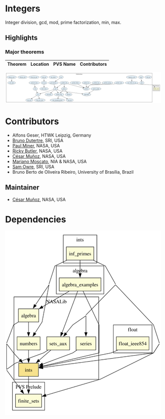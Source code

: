 # Integers

Integer division, gcd, mod, prime factorization, min, max.

## Highlights

### Major theorems

| Theorem | Location | PVS Name | Contributors |
| --- | --- | --- | --- |


![dependency graph](./ints-zoomed.svg "Dependency Graph")

# Contributors
* Alfons Geser, HTWK Leipzig, Germany
* [Bruno Dutertre](http://www.csl.sri.com/users/bruno), SRI, USA
* [Paul Miner](http://shemesh.larc.nasa.gov/people/psm), NASA, USA
* [Ricky Butler](http://shemesh.larc.nasa.gov/people/rwb), NASA, USA
* [César Muñoz](http://shemesh.larc.nasa.gov/people/cam), NASA, USA
* [Mariano Moscato](https://www.nianet.org/directory/research-staff/mariano-moscato/), NIA & NASA, USA
* [Sam Owre](http://www.csl.sri.com/users/owre), SRI, USA
* Bruno Berto de Oliveira Ribeiro, University of Brasília, Brazil
## Maintainer
* [César Muñoz](http://shemesh.larc.nasa.gov/people/cam), NASA, USA

# Dependencies
![dependency graph](./ints.svg "Dependency Graph")
